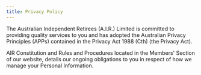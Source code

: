 ```yaml
---
title: Privacy Policy
---
```


The Australian Independent Retirees (A.I.R.) Limited is committed to providing quality services to you and has adopted the Australian Privacy Principles (APPs) contained in the Privacy Act 1988 (Cth) (the Privacy Act).

AIR Constitution and Rules and Procedures located in the Members' Section of our website, details our ongoing obligations to you in respect of how we manage your Personal Information.
